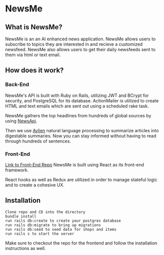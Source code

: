 # NewsMe

## What is NewsMe?
NewsMe is an an AI enhanced news application. NewsMe allows users to subscribe to topics they are interested in and recieve a customized newsfeed. NewsMe also allows users to get their daily newsfeeds sent to them via html or text email.

## How does it work?
### Back-End

NewsMe's API is built with Ruby on Rails, utilizing JWT and BCrypt for security, and PostgreSQL for its database. ActionMailer is utilized to create HTML and text emails which are sent out using a scheduled rake task.

NewsMe gathers the top headlines from hundreds of
global sources by using [NewsApi](https://newsapi.org/).

Then we use [Aylien](https://aylien.com/) natural language processing to summarize articles into digestable summaries. Now you can stay informed without having to read through hundreds of sentences.

### Front-End
[Link to Front-End Repo](https://github.com/wukrit/newsme-frontend)
NewsMe is built using React as its front-end framework.

React hooks as well as Redux are utilized in order to manage stateful logic and to create a cohesive UX.



## Installation

    Clone repo and CD into the directory
    bundle install
    run rails db:create to create your postgres database
    run rails db:migrate to bring up migrations
    run rails db:seed to seed data for shops and items
    run rails s to start the server

Make sure to checkout the repo for the frontend and follow the installation instructions as well.
